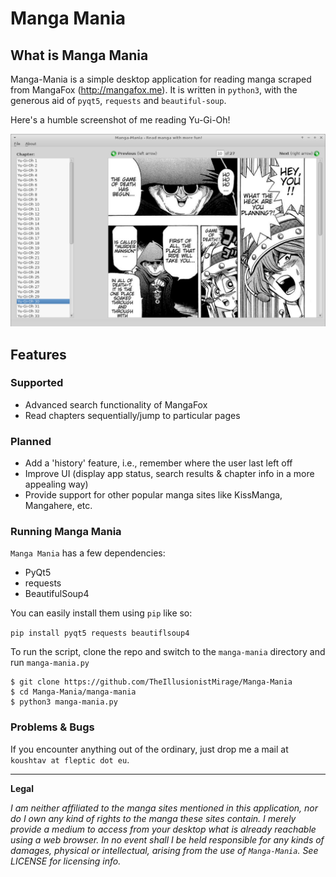 # Manga Mania

## What is Manga Mania

Manga-Mania is a simple desktop application for reading manga scraped from MangaFox (http://mangafox.me). It is written in `python3`, with the generous aid of `pyqt5`, `requests` and `beautiful-soup`.

Here's a humble screenshot of me reading Yu-Gi-Oh!

![Manga-Mania](screenshot.png)


## Features

### Supported

* Advanced search functionality of MangaFox
* Read chapters sequentially/jump to particular pages

### Planned

* Add a 'history' feature, i.e., remember where the user last left off
* Improve UI (display app status, search results & chapter info in a more appealing way)
* Provide support for other popular manga sites like KissManga, Mangahere, etc.

### Running Manga Mania

`Manga Mania` has a few dependencies:

* PyQt5
* requests
* BeautifulSoup4

You can easily install them using `pip` like so:

`pip install pyqt5 requests beautiflsoup4`

To run the script, clone the repo and switch to the `manga-mania` directory and run `manga-mania.py`

```
$ git clone https://github.com/TheIllusionistMirage/Manga-Mania
$ cd Manga-Mania/manga-mania
$ python3 manga-mania.py
```

### Problems & Bugs

If you encounter anything out of the ordinary, just drop me a mail at `koushtav at fleptic dot eu`.

---------------

**Legal**

*I am neither affiliated to the manga sites mentioned in this application, nor do I own any kind of rights to the manga these sites contain. I merely provide a medium to access from your desktop what is already reachable using a web browser. In no event shall I be held responsible for any kinds of damages, physical or intellectual, arising from the use of `Manga-Mania`. See LICENSE for licensing info.*
